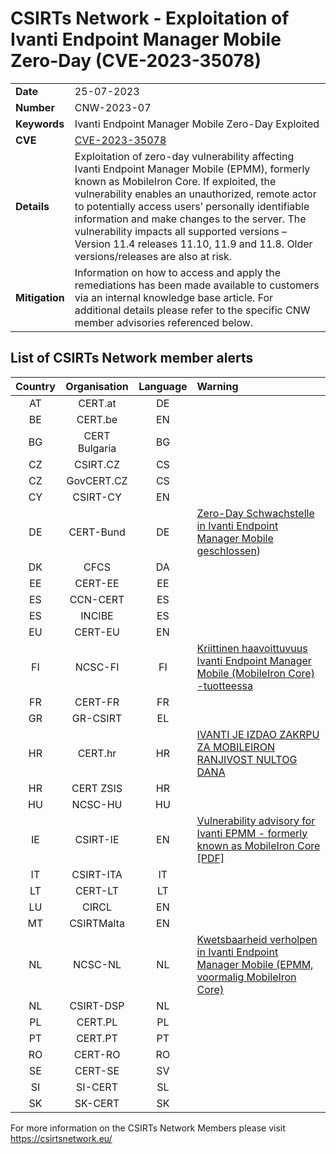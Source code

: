 # CSIRTs Network - Exploitation of Ivanti Endpoint Manager Mobile Zero-Day (CVE-2023-35078)

|   |   |
|---|---|
| **Date** | 25-07-2023 |
| **Number** | CNW-2023-07 | 
| **Keywords** | Ivanti Endpoint Manager Mobile Zero-Day Exploited | 
| **CVE** | [CVE-2023-35078](https://forums.ivanti.com/s/article/CVE-2023-35078-Remote-unauthenticated-API-access-vulnerability?language=en_US) | 
| **Details** | Exploitation of zero-day vulnerability affecting Ivanti Endpoint Manager Mobile (EPMM), formerly known as MobileIron Core. If exploited, the vulnerability enables an unauthorized, remote actor to potentially access users’ personally identifiable information and make changes to the server. The vulnerability impacts all supported versions – Version 11.4 releases 11.10, 11.9 and 11.8. Older versions/releases are also at risk. |
| **Mitigation** | Information on how to access and apply the remediations has been made available to customers via an internal knowledge base article. For additional details please refer to the specific CNW member advisories referenced below. |

## List of CSIRTs Network member alerts

| Country | Organisation | Language | Warning |
| :-----: | :----------: | :------: | :------ | 
| AT | CERT.at | DE | |
| BE | CERT.be | EN | |
| BG | CERT Bulgaria | BG | |
| CZ | CSIRT.CZ | CS | |
| CZ | GovCERT.CZ | CS | |
| CY | CSIRT-CY | EN | |
| DE | CERT-Bund | DE | [Zero-Day Schwachstelle in Ivanti Endpoint Manager Mobile geschlossen](https://www.bsi.bund.de/SharedDocs/Cybersicherheitswarnungen/DE/2023/2023-249317-1032.pdf)) |
| DK | CFCS | DA | |
| EE | CERT-EE | EE | |
| ES | CCN-CERT | ES | |
| ES | INCIBE | ES | |
| EU | CERT-EU | EN | |
| FI | NCSC-FI | FI | [Kriittinen haavoittuvuus Ivanti Endpoint Manager Mobile (MobileIron Core) -tuotteessa](https://www.kyberturvallisuuskeskus.fi/fi/haavoittuvuus_12/2023) |
| FR | CERT-FR | FR | |
| GR | GR-CSIRT | EL | |
| HR | CERT.hr | HR | [IVANTI JE IZDAO ZAKRPU ZA MOBILEIRON RANJIVOST NULTOG DANA](https://www.cert.hr/ivanti-je-izdao-zakrpu-za-mobileiron-ranjivost-nultog-dana/) |
| HR | CERT ZSIS | HR | |
| HU | NCSC-HU | HU | |
| IE | CSIRT-IE | EN | [Vulnerability advisory for Ivanti EPMM - formerly known as MobileIron Core [PDF]](https://ncsc.gov.ie/pdfs/Ivanti_MobileIron_CVE_2023_35078.pdf) |
| IT | CSIRT-ITA | IT | |
| LT | CERT-LT | LT | |
| LU | CIRCL | EN | |
| MT | CSIRTMalta | EN | |
| NL | NCSC-NL | NL | [Kwetsbaarheid verholpen in Ivanti Endpoint Manager Mobile (EPMM, voormalig MobileIron Core)](https://www.ncsc.nl/actueel/advisory?id=NCSC-2023-0379)|
| NL | CSIRT-DSP | NL | |
| PL | CERT.PL | PL | |
| PT | CERT.PT | PT | |
| RO | CERT-RO | RO | |
| SE | CERT-SE | SV | |
| SI | SI-CERT | SL | |
| SK | SK-CERT | SK | |

 

For more information on the CSIRTs Network Members please visit https://csirtsnetwork.eu/ 

